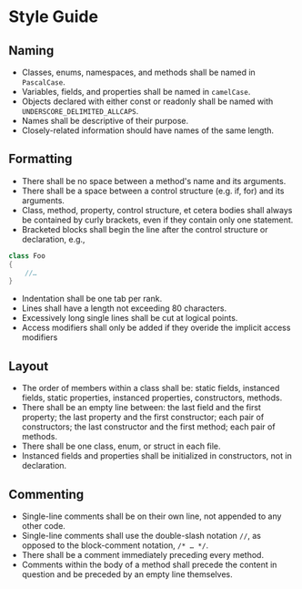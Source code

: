 # Style Guide

## Naming

* Classes, enums, namespaces, and methods shall be named in `PascalCase`.
* Variables, fields, and properties shall be named in `camelCase`.
* Objects declared with either const or readonly shall be named with `UNDERSCORE_DELIMITED_ALLCAPS`.
* Names shall be descriptive of their purpose.
* Closely-related information should have names of the same length.

## Formatting

* There shall be no space between a method's name and its arguments.
* There shall be a space between a control structure (e.g. if, for) and its arguments.
* Class, method, property, control structure, et cetera bodies shall always be contained by curly brackets, even if they contain only one statement.
* Bracketed blocks shall begin the line after the control structure or declaration, e.g.,

```csharp
class Foo
{
    //…
}
```

* Indentation shall be one tab per rank.
* Lines shall have a length not exceeding 80 characters.
* Excessively long single lines shall be cut at logical points.
* Access modifiers shall only be added if they overide the implicit access modifiers

## Layout

* The order of members within a class shall be: static fields, instanced fields, static properties, instanced properties, constructors, methods.
* There shall be an empty line between: the last field and the first property; the last property and the first constructor; each pair of constructors; the last constructor and the first method; each pair of methods.
* There shall be one class, enum, or struct in each file.
* Instanced fields and properties shall be initialized in constructors, not in declaration.

## Commenting

* Single-line comments shall be on their own line, not appended to any other code.
* Single-line comments shall use the double-slash notation `//`, as opposed to the block-comment notation, `/* … */`.
* There shall be a comment immediately preceding every method.
* Comments within the body of a method shall precede the content in question and be preceded by an empty line themselves.
